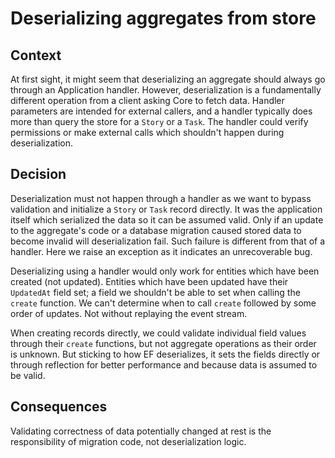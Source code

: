 # Deserializing aggregates from store

## Context

At first sight, it might seem that deserializing an aggregate should always go
through an Application handler. However, deserialization is a fundamentally
different operation from a client asking Core to fetch data. Handler parameters
are intended for external callers, and a handler typically does more than query
the store for a `Story` or a `Task`. The handler could verify permissions or
make external calls which shouldn't happen during deserialization.

## Decision

Deserialization must not happen through a handler as we want to bypass
validation and initialize a `Story` or `Task` record directly. It was the
application itself which serialized the data so it can be assumed valid. Only if
an update to the aggregate's code or a database migration caused stored data to
become invalid will deserialization fail. Such failure is different from that of
a handler. Here we raise an exception as it indicates an unrecoverable bug.

Deserializing using a handler would only work for entities which have been
created (not updated). Entities which have been updated have their `UpdatedAt`
field set; a field we shouldn't be able to set when calling the `create`
function. We can't determine when to call `create` followed by some order of
updates. Not without replaying the event stream.

When creating records directly, we could validate individual field values
through their `create` functions, but not aggregate operations as their order is
unknown. But sticking to how EF deserializes, it sets the fields directly or
through reflection for better performance and because data is assumed to be
valid.

## Consequences

Validating correctness of data potentially changed at rest is the responsibility
of migration code, not deserialization logic.